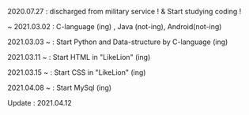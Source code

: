 2020.07.27 : discharged from military service ! & Start studying coding !

~ 2021.03.02 : C-language (ing) , Java (not-ing), Android(not-ing)

2021.03.03 ~ : Start Python and Data-structure by C-language (ing)

2021.03.11 ~ : Start HTML in "LikeLion" (ing)

2021.03.15 ~ : Start CSS in "LikeLion" (ing)

2021.04.08 ~ : Start MySql (ing)

Update : 2021.04.12
<!---
Moon-GD/Moon-GD is a ✨ special ✨ repository because its `README.md` (this file) appears on your GitHub profile.
You can click the Preview link to take a look at your changes.
--->

